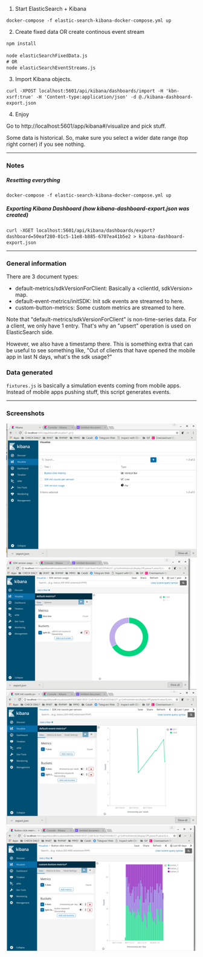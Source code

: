 
1. Start ElasticSearch + Kibana

```
docker-compose -f elastic-search-kibana-docker-compose.yml up
```

2. Create fixed data OR create continous event stream
```
npm install

node elasticSearchFixedData.js 
# OR
node elasticSearchEventStreams.js

```

3. Import Kibana objects.

```
curl -XPOST localhost:5601/api/kibana/dashboards/import -H 'kbn-xsrf:true' -H 'Content-type:application/json' -d @./kibana-dashboard-export.json
```


4. Enjoy

Go to http://localhost:5601/app/kibana#/visualize and pick stuff.

Some data is historical. So, make sure you select a wider date range (top right corner) if you see nothing.


---------------------------------------------

### Notes

##### Resetting everything

```
docker-compose -f elastic-search-kibana-docker-compose.yml up
```

##### Exporting Kibana Dashboard (how kibana-dashboard-export.json was created)

```
curl -XGET localhost:5601/api/kibana/dashboards/export?dashboard=50eaf280-01c5-11e8-b885-6707ea41b5e2 > kibana-dashboard-export.json
```

---------------------------------------------

### General information

There are 3 document types:

- default-metrics/sdkVersionForClient: Basically a <clientId, sdkVersion> map.
- default-event-metrics/initSDK: Init sdk events are streamed to here.
- custom-button-metrics: Some custom metrics are streamed to here.


Note that "default-metrics/sdkVersionForClient" is non-time-series data.
For a client, we only have 1 entry. That's why an "upsert" operation is used on ElasticSearch side.

However, we also have a timestamp there. This is something extra that can be useful to see something like,
"Out of clients that have opened the mobile app in last N days, what's the sdk usage?"

### Data generated

`fixtures.js` is basically a simulation events coming from mobile apps. Instead of mobile apps pushing stuff, this script generates events.


----------------------------------------------

### Screenshots

![Screenshot0](/screenshots/es-00-overview.png?raw=true "Screenshot")
![Screenshot1](/screenshots/es-01-numberOfClientsPerSDKVersion.png?raw=true "Screenshot")
![Screenshot2](/screenshots/es-02-sdkInitCountsPerVersion.png?raw=true "Screenshot")
![Screenshot3](/screenshots/es-03-customMetrics.png?raw=true "Screenshot")